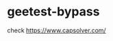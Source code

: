 # geetest-bypass
check https://www.capsolver.com/ 





















                                                                                                                                                                                        